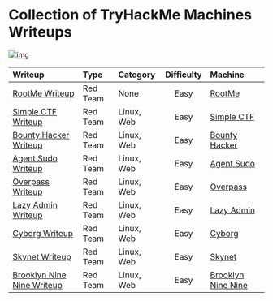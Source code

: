 # Collection of TryHackMe Machines Writeups

[![img](https://tryhackme-badges.s3.amazonaws.com/iffathanafiah.png)](https://tryhackme.com/p/iffathanafiah)

| Writeup | Type | Category | Difficulty | Machine |
| :--- | :--- | :--- | :---: | :--- |
| [RootMe Writeup](RootMe/readme.md) | Red Team | None | Easy | [RootMe](https://tryhackme.com/room/rrootme) |
| [Simple CTF Writeup](Simple%20CTF/readme.md) | Red Team | Linux, Web | Easy | [Simple CTF](https://tryhackme.com/room/easyctf) |
| [Bounty Hacker Writeup](Bounty%20Hacker/readme.md) | Red Team | Linux, Web | Easy | [Bounty Hacker](https://tryhackme.com/room/cowboyhacker) |
| [Agent Sudo Writeup](Agent%20Sudo/readme.md) | Red Team | Linux, Web | Easy | [Agent Sudo](https://tryhackme.com/room/agentsudoctf) |
| [Overpass Writeup](Overpass/readme.md) | Red Team | Linux, Web | Easy | [Overpass](https://tryhackme.com/room/overpass) |
| [Lazy Admin Writeup](Lazy%20Admin/readme.md) | Red Team | Linux, Web | Easy | [Lazy Admin](https://tryhackme.com/room/lazyadmin) |
| [Cyborg Writeup](Cyborg/readme.md) | Red Team | Linux, Web | Easy | [Cyborg](https://thttps://tryhackme.com/room/cyborgt8) |
| [Skynet Writeup](Skynet/readme.md) | Red Team | Linux, Web | Easy | [Skynet](https://tryhackme.com/room/skynet) |
| [Brooklyn Nine Nine Writeup](Brooklyn%20Nine%20Nine/readme.md) | Red Team | Linux, Web | Easy | [Brooklyn Nine Nine](https://tryhackme.com/room/brooklynninenine) |
